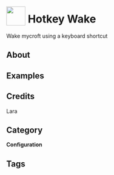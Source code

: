 # <img src="https://raw.githack.com/FortAwesome/Font-Awesome/master/svgs/solid/keyboard.svg" card_color="#22A7F0" width="50" height="50" style="vertical-align:bottom"/> Hotkey Wake
Wake mycroft using a keyboard shortcut

## About


## Examples

## Credits
Lara

## Category
**Configuration**

## Tags

